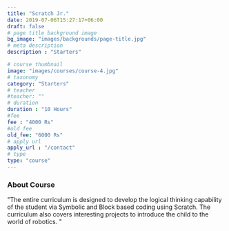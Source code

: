 ```yaml
---
title: "Scratch Jr."
date: 2019-07-06T15:27:17+06:00
draft: false
# page title background image
bg_image: "images/backgrounds/page-title.jpg"
# meta description
description : "Starters"

# course thumbnail
image: "images/courses/course-4.jpg"
# taxonomy
category: "Starters"
# teacher
#teacher: ""
# duration
duration : "10 Hours"
#fee
fee : "4000 Rs"
#old fee
old_fee: "6000 Rs"
# apply url
apply_url : "/contact"
# type
type: "course"
---
```



### About Course

"The entire curriculum is designed to develop the logical thinking capability of the student via Symbolic and Block based coding using Scratch. The curriculum also covers interesting projects to introduce the child to the world of robotics.
"
 
</p>



